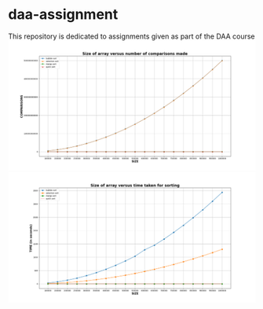 # daa-assignment
This repository is dedicated to assignments given as part of the DAA course
<img src="sizeVScomparisons.png"/>
<img src="sizeVStime.png"/>